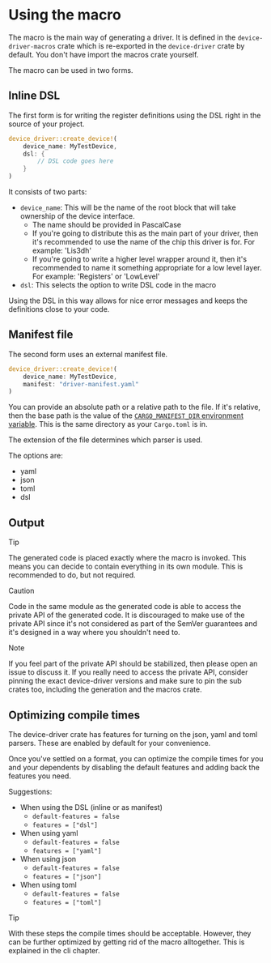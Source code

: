 # Using the macro

The macro is the main way of generating a driver. It is defined in the `device-driver-macros` crate which is re-exported in the `device-driver` crate by default. You don't have import the macros crate yourself.

The macro can be used in two forms.

## Inline DSL

The first form is for writing the register definitions using the DSL right in the source of your project.

```rust
device_driver::create_device!(
    device_name: MyTestDevice,
    dsl: {
        // DSL code goes here
    }
)
```

It consists of two parts:
- `device_name`: This will be the name of the root block that will take ownership of the device interface.
  - The name should be provided in PascalCase
  - If you're going to distribute this as the main part of your driver, then it's recommended to use the name
    of the chip this driver is for. For example: 'Lis3dh'
  - If you're going to write a higher level wrapper around it, then it's recommended to name it something
    appropriate for a low level layer. For example: 'Registers' or 'LowLevel'
- `dsl`: This selects the option to write DSL code in the macro

Using the DSL in this way allows for nice error messages and keeps the definitions close to your code.

## Manifest file

The second form uses an external manifest file.

```rust
device_driver::create_device!(
    device_name: MyTestDevice,
    manifest: "driver-manifest.yaml"
)
```

You can provide an absolute path or a relative path to the file. If it's relative, then the base path is the value of the [`CARGO_MANIFEST_DIR` environment variable](https://doc.rust-lang.org/cargo/reference/environment-variables.html). This is the same directory as your `Cargo.toml` is in.

The extension of the file determines which parser is used.

The options are:
- yaml
- json
- toml
- dsl

## Output

> [!tip]
> The generated code is placed exactly where the macro is invoked. This means you can decide to contain everything in its own module. This is recommended to do, but not required.

> [!CAUTION]
> Code in the same module as the generated code is able to access the private API of the generated code. It is discouraged to make use of the private API since it's not considered as part of the SemVer guarantees and it's designed in a way where you shouldn't need to.

> [!NOTE]
> If you feel part of the private API should be stabilized, then please open an issue to discuss it. If you really need to access the private API, consider pinning the exact device-driver versions and make sure to pin the sub crates too, including the generation and the macros crate.

## Optimizing compile times

The device-driver crate has features for turning on the json, yaml and toml parsers. These are enabled by default for your convenience.

Once you've settled on a format, you can optimize the compile times for you and your dependents by disabling the default features and adding back the features you need.

Suggestions:
- When using the DSL (inline or as manifest)
  - `default-features = false`
  - `features = ["dsl"]`
- When using yaml
  - `default-features = false`
  - `features = ["yaml"]`
- When using json
  - `default-features = false`
  - `features = ["json"]`
- When using toml
  - `default-features = false`
  - `features = ["toml"]`

> [!tip]
> With these steps the compile times should be acceptable. However, they can be further optimized by getting rid of the macro alltogether. This is explained in the cli chapter.
